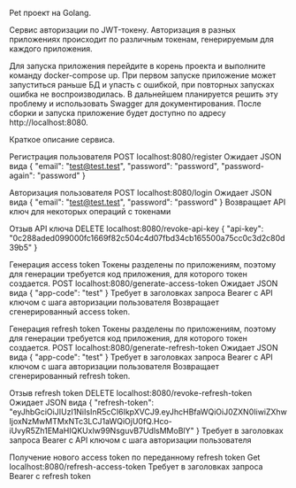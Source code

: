 Pet проект на Golang.

Сервис авторизации по JWT-токену. Авторизация в разных приложениях происходит по различным токенам, генерируемым для каждого приложения.

Для запуска приложения перейдите в корень проекта и выполните команду docker-compose up. При первом запуске приложение может запуститься раньше БД и упасть с ошибкой, при повторных запусках ошибка не воспроизводилась. В дальнейшем планируется решить эту проблему и использовать Swagger для документирования. После сборки и запуска приложение будет доступно по адресу http://localhost:8080.

Краткое описание сервиса.

Регистрация пользователя
POST localhost:8080/register
Ожидает JSON вида
{
    "email": "test@test.test",
    "password": "password",
    "password-again": "password"
}

Авторизация пользователя
POST localhost:8080/login
Ожидает JSON вида
{
    "email": "test@test.test",
    "password": "password"
}
Возвращает API ключ для некоторых операций с токенами

Отзыв API ключа
DELETE localhost:8080/revoke-api-key
{
    "api-key": "0c288aded099000fc1669f82c504c4d07fbd34cb165500a75cc0c3d2c80d39b5"
}

Генерация access token
Токены разделены по приложениям, поэтому для генерации требуется код приложения, для которого токен создается.
POST localhost:8080/generate-access-token
Ожидает JSON вида
{
    "app-code": "test"
}
Требует в заголовках запроса Bearer с API ключом с шага авторизации пользователя
Возвращает сгенерированный access token.

Генерация refresh token
Токены разделены по приложениям, поэтому для генерации требуется код приложения, для которого токен создается.
POST localhost:8080/generate-refresh-token
Ожидает JSON вида
{
    "app-code": "test"
}
Требует в заголовках запроса Bearer с API ключом с шага авторизации пользователя
Возвращает сгенерированный refresh token.

Отзыв refresh token
DELETE localhost:8080/revoke-refresh-token
Ожидает JSON вида
{
    "refresh-token": "eyJhbGciOiJIUzI1NiIsInR5cCI6IkpXVCJ9.eyJhcHBfaWQiOiJ0ZXN0IiwiZXhwIjoxNzMwMTMxNTc3LCJ1aWQiOjU0fQ.Hco-iUvyR5Zh1EMaHIQKUxlw99NsguvB7UdlsMMoBlY"
}
Требует в заголовках запроса Bearer с API ключом с шага авторизации пользователя

Получение нового access token по переданному refresh token
Get localhost:8080/refresh-access-token
Требует в заголовках запроса Bearer с refresh token
